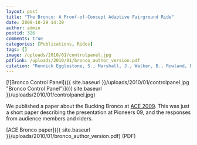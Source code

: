 ```yaml
---
layout: post
title: "The Bronco: A Proof-of-Concept Adaptive Fairground Ride"
date: 2009-10-29 14:39
author: admin
postid: 326
comments: true
categories: [Publications, Rides]
tags: []
image: /uploads/2010/01/controlpanel.jpg
pdflink: /uploads/2010/01/bronco_author_version.pdf
citation: "Rennick Egglestone, S., Marshall, J., Walker, B., Rowland, D., Benford, S. and Rodden, T. **The Bronco: A Proof-of-Concept Adaptive Fairground Ride**. Proceedings of ACE 2009, Athens, Greece (2009)."
---
```

[![Bronco Control Panel]({{ site.baseurl }}/uploads/2010/01/controlpanel.jpg "Bronco Control Panel")]({{ site.baseurl }}/uploads/2010/01/controlpanel.jpg)

We published a paper about the Bucking Bronco at [ACE 2009](http://www.ace2009.org/). This was just a short paper describing the presentation at Pioneers 09, and the responses from audience members and riders.

[ACE Bronco paper]({{ site.baseurl }}/uploads/2010/01/bronco_author_version.pdf) (PDF)

